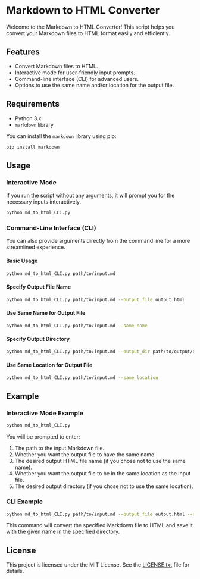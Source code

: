 # Markdown to HTML Converter

Welcome to the Markdown to HTML Converter! This script helps you convert your Markdown files to HTML format easily and efficiently.

## Features

- Convert Markdown files to HTML.
- Interactive mode for user-friendly input prompts.
- Command-line interface (CLI) for advanced users.
- Options to use the same name and/or location for the output file.

## Requirements

- Python 3.x
- `markdown` library

You can install the `markdown` library using pip:

```sh
pip install markdown
```

## Usage
### Interactive Mode
If you run the script without any arguments, it will prompt you for the necessary inputs interactively.

```bash
python md_to_html_CLI.py
```

### Command-Line Interface (CLI)
You can also provide arguments directly from the command line for a more streamlined experience.

#### Basic Usage
```bash
python md_to_html_CLI.py path/to/input.md
```

#### Specify Output File Name
```bash
python md_to_html_CLI.py path/to/input.md --output_file output.html
```

#### Use Same Name for Output File
```bash
python md_to_html_CLI.py path/to/input.md --same_name
```

#### Specify Output Directory
```bash
python md_to_html_CLI.py path/to/input.md --output_dir path/to/output/dir
```

#### Use Same Location for Output File
```bash
python md_to_html_CLI.py path/to/input.md --same_location
```

## Example
### Interactive Mode Example
```bash
python md_to_html_CLI.py
```

You will be prompted to enter:

1. The path to the input Markdown file.
2. Whether you want the output file to have the same name.
3. The desired output HTML file name (if you chose not to use the same name).
4. Whether you want the output file to be in the same location as the input file.
5. The desired output directory (if you chose not to use the same location).

### CLI Example
```bash
python md_to_html_CLI.py path/to/input.md --output_file output.html --output_dir path/to/output/dir
```

This command will convert the specified Markdown file to HTML and save it with the given name in the specified directory.

## License
This project is licensed under the MIT License. See the [LICENSE.txt](https://unloosed.github.io/MarkdownToHTMLConverter/LICENSE.txt) file for details.
